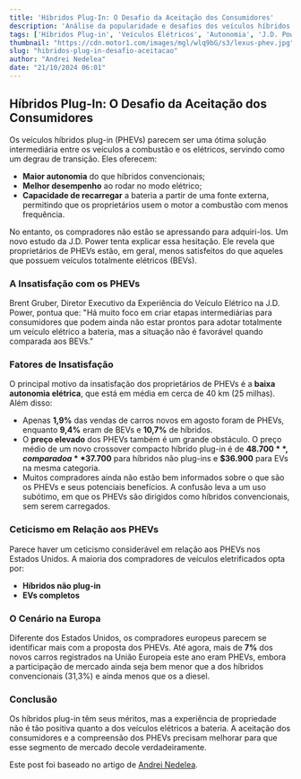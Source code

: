 ```yaml
---
title: 'Híbridos Plug-In: O Desafio da Aceitação dos Consumidores'
description: 'Análise da popularidade e desafios dos veículos híbridos plug-in em comparação com elétricos.'
tags: ['Híbridos Plug-in', 'Veículos Elétricos', 'Autonomia', 'J.D. Power', 'Pesquisas de Mercado']
thumbnail: "https://cdn.motor1.com/images/mgl/wlq9bG/s3/lexus-phev.jpg"
slug: "hibridos-plug-in-desafio-aceitacao"
author: "Andrei Nedelea"
date: "21/10/2024 06:01"
---
```


## Híbridos Plug-In: O Desafio da Aceitação dos Consumidores

Os veículos híbridos plug-in (PHEVs) parecem ser uma ótima solução intermediária entre os veículos a combustão e os elétricos, servindo como um degrau de transição. Eles oferecem:

- **Maior autonomia** do que híbridos convencionais;
- **Melhor desempenho** ao rodar no modo elétrico;
- **Capacidade de recarregar** a bateria a partir de uma fonte externa, permitindo que os proprietários usem o motor a combustão com menos frequência.

No entanto, os compradores não estão se apressando para adquiri-los. Um novo estudo da J.D. Power tenta explicar essa hesitação. Ele revela que proprietários de PHEVs estão, em geral, menos satisfeitos do que aqueles que possuem veículos totalmente elétricos (BEVs).

### A Insatisfação com os PHEVs
Brent Gruber, Diretor Executivo da Experiência do Veículo Elétrico na J.D. Power, pontua que: "Há muito foco em criar etapas intermediárias para consumidores que podem ainda não estar prontos para adotar totalmente um veículo elétrico a bateria, mas a situação não é favorável quando comparada aos BEVs."

### Fatores de Insatisfação
O principal motivo da insatisfação dos proprietários de PHEVs é a **baixa autonomia elétrica**, que está em média em cerca de 40 km (25 milhas). Além disso:

- Apenas **1,9%** das vendas de carros novos em agosto foram de PHEVs, enquanto **9,4%** eram de BEVs e **10,7%** de híbridos.
- O **preço elevado** dos PHEVs também é um grande obstáculo. O preço médio de um novo crossover compacto híbrido plug-in é de **$48.700**, comparado a **$37.700** para híbridos não plug-ins e **$36.900** para EVs na mesma categoria.
- Muitos compradores ainda não estão bem informados sobre o que são os PHEVs e seus potenciais benefícios. A confusão leva a um uso subótimo, em que os PHEVs são dirigidos como híbridos convencionais, sem serem carregados.

### Ceticismo em Relação aos PHEVs
Parece haver um ceticismo considerável em relação aos PHEVs nos Estados Unidos. A maioria dos compradores de veículos eletrificados opta por:
- **Híbridos não plug-in**
- **EVs completos**

### O Cenário na Europa
Diferente dos Estados Unidos, os compradores europeus parecem se identificar mais com a proposta dos PHEVs. Até agora, mais de **7%** dos novos carros registrados na União Europeia este ano eram PHEVs, embora a participação de mercado ainda seja bem menor que a dos híbridos convencionais (31,3%) e ainda menos que os a diesel. 

### Conclusão
Os híbridos plug-in têm seus méritos, mas a experiência de propriedade não é tão positiva quanto a dos veículos elétricos a bateria. A aceitação dos consumidores e a compreensão dos PHEVs precisam melhorar para que esse segmento de mercado decole verdadeiramente.

Este post foi baseado no artigo de [Andrei Nedelea](https://insideevs.com/news/738054/phevs-not-the-stepping-stone/).